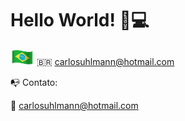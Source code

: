 <h1>
  Hello World!
  🤘💻
</h1>  

<img style="margin: 0 auto" alt="Brazil!" src="https://github.com/carlosuhlmann/carlosuhlmann/blob/master/brazil.gif" height="25"> :brazil: carlosuhlmann@hotmail.com
  

  :mailbox_with_no_mail: Contato:


  :email: carlosuhlmann@hotmail.com




<!---
## GitHub Status:
![github stats](https://github-readme-stats.vercel.app/api?username=carlosuhlmann&show_icons=true)
## Top Languages Card:
[![Top Langs](https://github-readme-stats.vercel.app/api/top-langs/?username=carlosuhlmann)](https://github.com/carlosuhlmann/github-readme-stats)
-->






